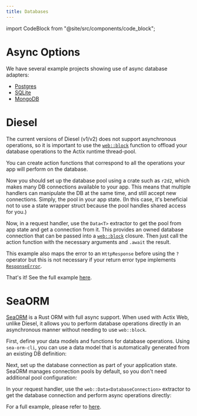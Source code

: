 ```yaml
---
title: Databases
---
```


import CodeBlock from "@site/src/components/code_block";

# Async Options

We have several example projects showing use of async database adapters:

- [Postgres](https://github.com/actix/examples/tree/master/databases/postgres)
- [SQLite](https://github.com/actix/examples/tree/master/databases/sqlite)
- [MongoDB](https://github.com/actix/examples/tree/master/databases/mongodb)

# Diesel

The current versions of Diesel (v1/v2) does not support asynchronous operations, so it is important to use the [`web::block`][web-block] function to offload your database operations to the Actix runtime thread-pool.

You can create action functions that correspond to all the operations your app will perform on the database.

<CodeBlock example="databases" file="main.rs" section="handler" />

Now you should set up the database pool using a crate such as `r2d2`, which makes many DB connections available to your app. This means that multiple handlers can manipulate the DB at the same time, and still accept new connections. Simply, the pool in your app state. (In this case, it's beneficial not to use a state wrapper struct because the pool handles shared access for you.)

<CodeBlock example="databases" file="main.rs" section="main" />

Now, in a request handler, use the `Data<T>` extractor to get the pool from app state and get a connection from it. This provides an owned database connection that can be passed into a [`web::block`][web-block] closure. Then just call the action function with the necessary arguments and `.await` the result.

This example also maps the error to an `HttpResponse` before using the `?` operator but this is not necessary if your return error type implements [`ResponseError`][response-error].

<CodeBlock example="databases" file="main.rs" section="index" />

That's it! See the full example [here](https://github.com/actix/examples/tree/master/databases/diesel).

# SeaORM

[SeaORM](https://www.sea-ql.org/SeaORM/) is a Rust ORM with full async support. When used with Actix Web, unlike Diesel, it allows you to perform database operations directly in an asynchronous manner without needing to use `web::block`.

First, define your data models and functions for database operations. Using `sea-orm-cli`, you can use a data model that is automatically generated from an existing DB definition:

<CodeBlock example="sea-orm-databases" file="main.rs" section="handler" />

Next, set up the database connection as part of your application state. SeaORM manages connection pools by default, so you don't need additional pool configuration:

<CodeBlock example="sea-orm-databases" file="main.rs" section="main" />

In your request handler, use the `web::Data<DatabaseConnection>` extractor to get the database connection and perform async operations directly:

<CodeBlock example="sea-orm-databases" file="main.rs" section="index" />

For a full example, please refer to [here](https://github.com/actix/examples/tree/master/databases/sea-orm).

[web-block]: https://docs.rs/actix-web/4/actix_web/web/fn.block.html
[response-error]: https://docs.rs/actix-web/4/actix_web/error/trait.ResponseError.html
